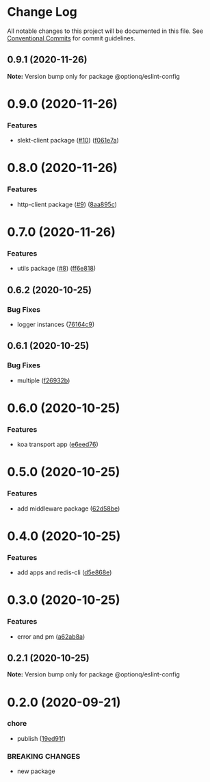 # Change Log

All notable changes to this project will be documented in this file.
See [Conventional Commits](https://conventionalcommits.org) for commit guidelines.

## 0.9.1 (2020-11-26)

**Note:** Version bump only for package @optionq/eslint-config





# 0.9.0 (2020-11-26)


### Features

* slekt-client package ([#10](https://github.com/optionq/npm-priv/issues/10)) ([f061e7a](https://github.com/optionq/npm-priv/commit/f061e7adcf4d45cefeb4bea2699536104bdc2de3))





# 0.8.0 (2020-11-26)


### Features

* http-client package ([#9](https://github.com/optionq/npm-priv/issues/9)) ([8aa895c](https://github.com/optionq/npm-priv/commit/8aa895c5d63a16bfe52ba50f2961df36f5a040f9))





# 0.7.0 (2020-11-26)


### Features

* utils package ([#8](https://github.com/optionq/npm-priv/issues/8)) ([ff6e818](https://github.com/optionq/npm-priv/commit/ff6e8184d53b34aef3d4b8ea45f09e5e8b0f0bda))





## 0.6.2 (2020-10-25)


### Bug Fixes

* logger instances ([76164c9](https://github.com/optionq/npm-priv/commit/76164c90b7d01d2944942f1943a68e877f435b82))





## 0.6.1 (2020-10-25)


### Bug Fixes

* multiple ([f26932b](https://github.com/optionq/npm-priv/commit/f26932bbbffe3cf4da4eccf3b891c6e41e181e3e))





# 0.6.0 (2020-10-25)


### Features

* koa transport app ([e6eed76](https://github.com/optionq/npm-priv/commit/e6eed76b13adca40068212884c59d96cf2a49316))





# 0.5.0 (2020-10-25)


### Features

* add middleware package ([62d58be](https://github.com/optionq/npm-priv/commit/62d58be6838a8a3f61db0b8ad3d20c3ff240c401))





# 0.4.0 (2020-10-25)


### Features

* add apps and redis-cli ([d5e868e](https://github.com/optionq/npm-priv/commit/d5e868e2287c04c92d575c9230648927c2d3ce6f))





# 0.3.0 (2020-10-25)


### Features

* error and pm ([a62ab8a](https://github.com/optionq/npm-priv/commit/a62ab8a928924caeccd4e3b070d216308f92e4e5))





## 0.2.1 (2020-10-25)

**Note:** Version bump only for package @optionq/eslint-config





# 0.2.0 (2020-09-21)


### chore

* publish ([19ed91f](https://github.com/optionq/npm-priv/commit/19ed91f3fd0c140be3d65ef0e43a3b22d095796a))


### BREAKING CHANGES

* new package
